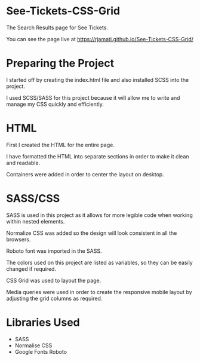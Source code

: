 # See-Tickets-CSS-Grid

The Search Results page for See Tickets.

You can see the page live at https://rjamati.github.io/See-Tickets-CSS-Grid/

# Preparing the Project
I started off by creating the index.html file and also installed SCSS into the project.

I used SCSS/SASS for this project because it will allow me to write and manage my CSS quickly and efficiently.

# HTML
First I created the HTML for the entire page.

I have formatted the HTML into separate sections in order to make it clean and readable.

Containers were added in order to center the layout on desktop.

# SASS/CSS
SASS is used in this project as it allows for more legible code when working within nested elements.

Normalize CSS was added so the design will look consistent in all the browsers.

Roboto font was imported in the SASS.

The colors used on this project are listed as variables, so they can be easily changed if required.

CSS Grid was used to layout the page.

Media queries were used in order to create the responsive mobile layout by adjusting the grid columns as required.

# Libraries Used

- SASS
- Normalise CSS
- Google Fonts Roboto